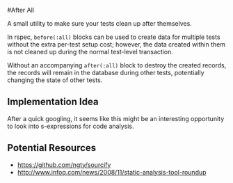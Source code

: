 #After All

A small utility to make sure your tests clean up after themselves.

In rspec, `before(:all)` blocks can be used to create data for multiple tests without the extra per-test setup cost; however, the data created within them is not cleaned up during the normal test-level transaction.

Without an accompanying `after(:all)` block to destroy the created records, the records will remain in the database during other tests, potentially changing the state of other tests.

## Implementation Idea
After a quick googling, it seems like this might be an interesting opportunity to look into s-expressions for code analysis.

## Potential Resources

* https://github.com/ngty/sourcify
* http://www.infoq.com/news/2008/11/static-analysis-tool-roundup
